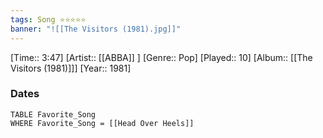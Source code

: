 ```yaml
---
tags: Song ⭐⭐⭐⭐⭐ 
banner: "![[The Visitors (1981).jpg]]"
---
```

[Time:: 3:47]
[Artist:: [[ABBA]] ]
[Genre:: Pop]
[Played:: 10]
[Album:: [[The Visitors (1981)]]]
[Year:: 1981]
### Dates
````dataview
TABLE Favorite_Song
WHERE Favorite_Song = [[Head Over Heels]]
````
